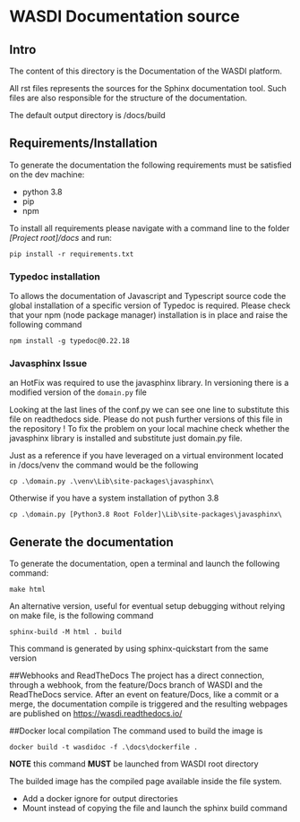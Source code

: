 # WASDI Documentation source

## Intro
The content of this directory is the Documentation of the WASDI platform.

All rst files represents the sources for the Sphinx documentation tool. Such files are also responsible for the structure of the documentation.

The default output directory is /docs/build

## Requirements/Installation
To generate the documentation the following requirements must be satisfied on the dev machine:
* python 3.8
* pip
* npm
 
To install all requirements please navigate with a command line to the folder *[Project root]/docs* and run:
```
pip install -r requirements.txt
```

### Typedoc installation 

To allows the documentation of Javascript and Typescript source code the global installation of a specific version of Typedoc is required.
Please check that your npm (node package manager) installation is in place and raise the following command 

```
npm install -g typedoc@0.22.18
```

### Javasphinx Issue 
 an HotFix was required to use the javasphinx library.
 In versioning there is a modified version of the ```domain.py``` file
 
 Looking at the last lines of the conf.py we can see one line to substitute this file on readthedocs side.
 Please do not push further versions of this file in the repository !
 To fix the problem on your local machine check whether the javasphinx library is installed and substitute just 
 domain.py file.

 Just as a reference if you have leveraged on a virtual environment located in /docs/venv the command would be the following
```
cp .\domain.py .\venv\Lib\site-packages\javasphinx\
```

Otherwise if you have a system installation of python 3.8 
 ```
cp .\domain.py [Python3.8 Root Folder]\Lib\site-packages\javasphinx\
```
 
## Generate the documentation
To generate the documentation, open a terminal and launch the following command:
```
make html
```
An alternative version, useful for eventual setup debugging without relying on make file, is the following command 

```
sphinx-build -M html . build
```

This command is generated by using sphinx-quickstart from the same version 

##Webhooks and ReadTheDocs
The project has a direct connection, through a webhook, from the feature/Docs branch of WASDI and the ReadTheDocs service.
After an event on feature/Docs, like a commit or a merge, the documentation compile is triggered 
and the resulting webpages are published on https://wasdi.readthedocs.io/

##Docker local compilation 
The command used to build the image is

```
docker build -t wasdidoc -f .\docs\dockerfile .
```

**NOTE** this command **MUST** be launched from WASDI root directory

The builded image has the compiled page available inside the file system.

- Add a docker ignore for output directories
- Mount instead of copying the file and launch the sphinx build command

    